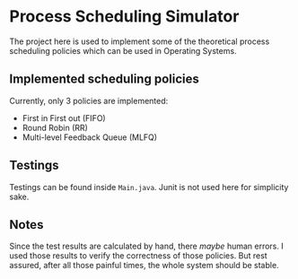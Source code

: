 # Process Scheduling Simulator
The project here is used to implement some of the theoretical process scheduling policies which can be used in Operating Systems.

## Implemented scheduling policies
Currently, only 3 policies are implemented:
- First in First out (FIFO)
- Round Robin (RR)
- Multi-level Feedback Queue (MLFQ)

## Testings
Testings can be found inside `Main.java`. Junit is not used here for simplicity sake.

## Notes
Since the test results are calculated by hand, there *maybe* human errors. I used those results to verify the correctness of those policies. But rest assured, after all those painful times, the whole system should be stable.